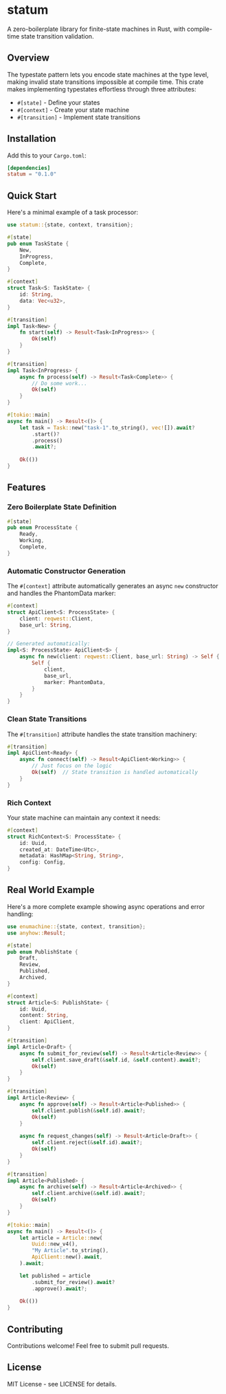 # statum

A zero-boilerplate library for finite-state machines in Rust, with compile-time state transition validation.

## Overview

The typestate pattern lets you encode state machines at the type level, making invalid state transitions impossible at compile time. This crate makes implementing typestates effortless through three attributes:

- `#[state]` - Define your states
- `#[context]` - Create your state machine
- `#[transition]` - Implement state transitions

## Installation

Add this to your `Cargo.toml`:

```toml
[dependencies]
statum = "0.1.0"
```

## Quick Start

Here's a minimal example of a task processor:

```rust
use statum::{state, context, transition};

#[state]
pub enum TaskState {
    New,
    InProgress,
    Complete,
}

#[context]
struct Task<S: TaskState> {
    id: String,
    data: Vec<u32>,
}

#[transition]
impl Task<New> {
    fn start(self) -> Result<Task<InProgress>> {
        Ok(self)
    }
}

#[transition]
impl Task<InProgress> {
    async fn process(self) -> Result<Task<Complete>> {
        // Do some work...
        Ok(self)
    }
}

#[tokio::main]
async fn main() -> Result<()> {
    let task = Task::new("task-1".to_string(), vec![]).await?
        .start()?
        .process()
        .await?;
    
    Ok(())
}
```

## Features

### Zero Boilerplate State Definition
```rust
#[state]
pub enum ProcessState {
    Ready,
    Working,
    Complete,
}
```

### Automatic Constructor Generation
The `#[context]` attribute automatically generates an async `new` constructor and handles the PhantomData marker:

```rust
#[context]
struct ApiClient<S: ProcessState> {
    client: reqwest::Client,
    base_url: String,
}

// Generated automatically:
impl<S: ProcessState> ApiClient<S> {
    async fn new(client: reqwest::Client, base_url: String) -> Self {
        Self {
            client,
            base_url,
            marker: PhantomData,
        }
    }
}
```

### Clean State Transitions
The `#[transition]` attribute handles the state transition machinery:

```rust
#[transition]
impl ApiClient<Ready> {
    async fn connect(self) -> Result<ApiClient<Working>> {
        // Just focus on the logic
        Ok(self)  // State transition is handled automatically
    }
}
```

### Rich Context
Your state machine can maintain any context it needs:

```rust
#[context]
struct RichContext<S: ProcessState> {
    id: Uuid,
    created_at: DateTime<Utc>,
    metadata: HashMap<String, String>,
    config: Config,
}
```

## Real World Example

Here's a more complete example showing async operations and error handling:

```rust
use enumachine::{state, context, transition};
use anyhow::Result;

#[state]
pub enum PublishState {
    Draft,
    Review,
    Published,
    Archived,
}

#[context]
struct Article<S: PublishState> {
    id: Uuid,
    content: String,
    client: ApiClient,
}

#[transition]
impl Article<Draft> {
    async fn submit_for_review(self) -> Result<Article<Review>> {
        self.client.save_draft(&self.id, &self.content).await?;
        Ok(self)
    }
}

#[transition]
impl Article<Review> {
    async fn approve(self) -> Result<Article<Published>> {
        self.client.publish(&self.id).await?;
        Ok(self)
    }
    
    async fn request_changes(self) -> Result<Article<Draft>> {
        self.client.reject(&self.id).await?;
        Ok(self)
    }
}

#[transition]
impl Article<Published> {
    async fn archive(self) -> Result<Article<Archived>> {
        self.client.archive(&self.id).await?;
        Ok(self)
    }
}

#[tokio::main]
async fn main() -> Result<()> {
    let article = Article::new(
        Uuid::new_v4(),
        "My Article".to_string(),
        ApiClient::new().await,
    ).await;

    let published = article
        .submit_for_review().await?
        .approve().await?;
        
    Ok(())
}
```

## Contributing

Contributions welcome! Feel free to submit pull requests.

## License

MIT License - see LICENSE for details.
